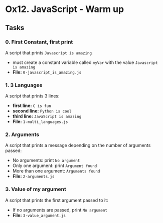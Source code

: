 # Ox12. JavaScript - Warm up

## Tasks

### 0. First Constant, first print

A script that prints `Javascript is amazing`

* must create a constant variable called `myVar` with the value `Javascript is amazing`
* __File:__ `0-javascript_is_amazing.js`

### 1. 3 Languages

A script that prints 3 lines:

* __first line:__ `C is fun`
* __second line:__ `Python is cool`
* __third line:__ `JavaScript is amazing`
* __File:__ `1-multi_languages.js`

### 2. Arguments

A script that prints a message depending on the number of arguments passed:

* No arguments: print `No argument`
* Only one argument: print `Argument found`
* More than one argument: `Arguments found`
* __File:__ `2-arguments.js`

### 3. Value of my argument

A script that prints the first argument passed to it:

* If no arguments are passed, print `No argument`
* __File:__ `3-value_argument.js`
